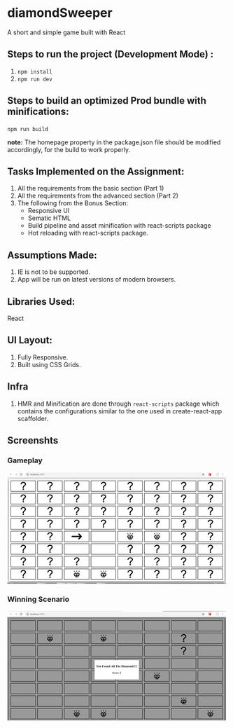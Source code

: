 # diamondSweeper
A short and simple game built with React

## Steps to run the project (Development Mode) :
1. `npm install`
2. `npm run dev`

## Steps to build an optimized Prod bundle with minifications:
`npm run build`

**note:** The homepage property in the package.json file should be modified accordingly, for the build to work properly.

## Tasks Implemented on the Assignment:
1. All the requirements from the basic section (Part 1)
2. All the requirements from the advanced section (Part 2)
3. The following from the Bonus Section:
   - Responsive UI
   - Sematic HTML
   - Build pipeline and asset minification with react-scripts package
   - Hot reloading with react-scripts package.

## Assumptions Made:
1. IE is not to be supported.
2. App will be run on latest versions of modern browsers.

## Libraries Used:
React

## UI Layout:
1. Fully Responsive.
2. Built using CSS Grids.

## Infra
1. HMR and Minification are done through `react-scripts` package which contains the configurations similar to the one used in create-react-app scaffolder.

## Screenshts
### Gameplay
<img src="readmeImages/shot1.png">

### Winning Scenario
<img src="readmeImages/shot2.png">
